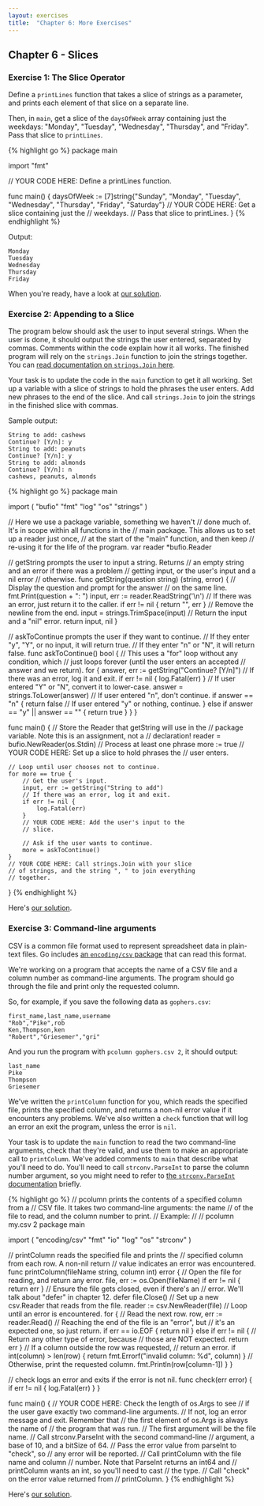 ```yaml
---
layout: exercises
title:  "Chapter 6: More Exercises"
---
```


## Chapter 6 - Slices

### Exercise 1: The Slice Operator

Define a `printLines` function that takes a slice of strings as a parameter, and prints each element of that slice on a separate line.

Then, in `main`, get a slice of the `daysOfWeek` array containing just the weekdays: "Monday", "Tuesday", "Wednesday", "Thursday", and "Friday". Pass that slice to `printLines`.

{% highlight go %}
package main

import "fmt"

// YOUR CODE HERE: Define a printLines function.

func main() {
	daysOfWeek := [7]string{"Sunday", "Monday", "Tuesday",
		"Wednesday", "Thursday", "Friday", "Saturday"}
	// YOUR CODE HERE: Get a slice containing just the
	// weekdays.
	// Pass that slice to printLines.
}
{% endhighlight %}

<!-- You can [try this on the Go Playground](https://play.golang.org/p/7sbZHINyQmo). -->

Output:

``` text
Monday
Tuesday
Wednesday
Thursday
Friday
```

When you're ready, have a look at [our solution](/solutions/ch06_01.html).

### Exercise 2: Appending to a Slice

The program below should ask the user to input several strings. When the user is done, it should output the strings the user entered, separated by commas. Comments within the code explain how it all works. The finished program will rely on the `strings.Join` function to join the strings together. You can [read documentation on `strings.Join` here](https://golang.org/pkg/strings/#Join).

Your task is to update the code in the `main` function to get it all working. Set up a variable with a slice of strings to hold the phrases the user enters. Add new phrases to the end of the slice. And call `strings.Join` to join the strings in the finished slice with commas.

Sample output:

``` text
String to add: cashews
Continue? [Y/n]: y
String to add: peanuts
Continue? [Y/n]: y
String to add: almonds
Continue? [Y/n]: n
cashews, peanuts, almonds
```

{% highlight go %}
package main

import (
	"bufio"
	"fmt"
	"log"
	"os"
	"strings"
)

// Here we use a package variable, something we haven't
// done much of. It's in scope within all functions in the
// main package. This allows us to set up a reader just once,
// at the start of the "main" function, and then keep
// re-using it for the life of the program.
var reader *bufio.Reader

// getString prompts the user to input a string. Returns
// an empty string and an error if there was a problem
// getting input, or the user's input and a nil error
// otherwise.
func getString(question string) (string, error) {
	// Display the question and prompt for the answer
	// on the same line.
	fmt.Print(question + ": ")
	input, err := reader.ReadString('\n')
	// If there was an error, just return it to the caller.
	if err != nil {
		return "", err
	}
	// Remove the newline from the end.
	input = strings.TrimSpace(input)
	// Return the input and a "nil" error.
	return input, nil
}

// askToContinue prompts the user if they want to continue.
// If they enter "y", "Y", or no input, it will return true.
// If they enter "n" or "N", it will return false.
func askToContinue() bool {
	// This uses a "for" loop without any condition, which
	// just loops forever (until the user enters an accepted
	// answer and we return).
	for {
		answer, err := getString("Continue? [Y/n]")
		// If there was an error, log it and exit.
		if err != nil {
			log.Fatal(err)
		}
		// If user entered "Y" or "N", convert it to lower-case.
		answer = strings.ToLower(answer)
		// If user entered "n", don't continue.
		if answer == "n" {
			return false
			// If user entered "y" or nothing, continue.
		} else if answer == "y" || answer == "" {
			return true
		}
	}
}

func main() {
	// Store the Reader that getString will use in the
	// package variable. Note this is an assignment, not a
	// declaration!
	reader = bufio.NewReader(os.Stdin)
	// Process at least one phrase
	more := true
	// YOUR CODE HERE: Set up a slice to hold phrases the
	// user enters.
	
	// Loop until user chooses not to continue.
	for more == true {
		// Get the user's input.
		input, err := getString("String to add")
		// If there was an error, log it and exit.
		if err != nil {
			log.Fatal(err)
		}
		// YOUR CODE HERE: Add the user's input to the
		// slice.
		
		// Ask if the user wants to continue.
		more = askToContinue()
	}
	// YOUR CODE HERE: Call strings.Join with your slice
	// of strings, and the string ", " to join everything
	// together.
	
}
{% endhighlight %}

Here's [our solution](/solutions/ch06_02.html).

### Exercise 3: Command-line arguments

CSV is a common file format used to represent spreadsheet data in plain-text files. Go includes [an `encoding/csv` package](https://golang.org/pkg/encoding/csv/) that can read this format.

We're working on a program that accepts the name of a CSV file and a column number as command-line arguments. The program should go through the file and print only the requested column.

So, for example, if you save the following data as `gophers.csv`:

``` text
first_name,last_name,username
"Rob","Pike",rob
Ken,Thompson,ken
"Robert","Griesemer","gri"
```

And you run the program with `pcolumn gophers.csv 2`, it should output:

``` text
last_name
Pike
Thompson
Griesemer
```

We've written the `printColumn` function for you, which reads the specified file, prints the specified column, and returns a non-nil error value if it encounters any problems. We've also written a `check` function that will log an error an exit the program, unless the error is `nil`.

Your task is to update the `main` function to read the two command-line arguments, check that they're valid, and use them to make an appropriate call to `printColumn`. We've added comments to `main` that describe what you'll need to do. You'll need to call `strconv.ParseInt` to parse the column number argument, so you might need to refer to [the `strconv.ParseInt` documentation](https://golang.org/pkg/strconv/#ParseInt) briefly.

{% highlight go %}
// pcolumn prints the contents of a specified column from a
// CSV file. It takes two command-line arguments: the name
// of the file to read, and the column number to print.
// Example:
//
// pcolumn my.csv 2
package main

import (
	"encoding/csv"
	"fmt"
	"io"
	"log"
	"os"
	"strconv"
)

// printColumn reads the specified file and prints the
// specified column from each row. A non-nil return
// value indicates an error was encountered.
func printColumn(fileName string, column int) error {
	// Open the file for reading, and return any error.
	file, err := os.Open(fileName)
	if err != nil {
		return err
	}
	// Ensure the file gets closed, even if there's an
	// error. We'll talk about "defer" in chapter 12.
	defer file.Close()
	// Set up a new csv.Reader that reads from the file.
	reader := csv.NewReader(file)
	// Loop until an error is encountered.
	for {
		// Read the next row.
		row, err := reader.Read()
		// Reaching the end of the file is an "error", but
		// it's an expected one, so just return.
		if err == io.EOF {
			return nil
		} else if err != nil {
			// Return any other type of error, because
			// those are NOT expected.
			return err
		}
		// If a column outside the row was requested,
		// return an error.
		if int(column) > len(row) {
			return fmt.Errorf("invalid column: %d", column)
		}
		// Otherwise, print the requested column.
		fmt.Println(row[column-1])
	}
}

// check logs an error and exits if the error is not nil.
func check(err error) {
	if err != nil {
		log.Fatal(err)
	}
}

func main() {
	// YOUR CODE HERE: Check the length of os.Args to see
	// if the user gave exactly two command-line arguments.
	// If not, log an error message and exit. Remember that
	// the first element of os.Args is always the name of
	// the program that was run.
	// The first argument will be the file name.
	// Call strconv.ParseInt with the second command-line
	// argument, a base of 10, and a bitSize of 64.
	// Pass the error value from parseInt to "check", so
	// any error will be reported.
	// Call printColumn with the file name and column
	// number. Note that ParseInt returns an int64 and
	// printColumn wants an int, so you'll need to cast
	// the type.
	// Call "check" on the error value returned from
	// printColumn.
}
{% endhighlight %}

Here's [our solution](/solutions/ch06_03.html).
